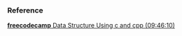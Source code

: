 ### Reference

[**freecodecamp** Data Structure Using c and cpp (09:46:10)](https://www.youtube.com/watch?v=B31LgI4Y4DQ "Data Structures - Full Course Using C and C++")
